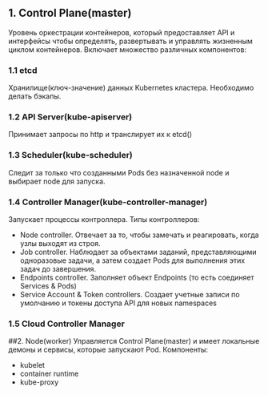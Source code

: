 ## 1. Control Plane(master)
Уровень оркестрации контейнеров, который предоставляет API и интерфейсы чтобы определять, развертывать и управлять жизненным циклом контейнеров.
Включает множество различных компонентов:
### 1.1 etcd
Хранилище(ключ-значение) данных Kubernetes кластера. Необходимо делать бэкапы.
### 1.2 API Server(kube-apiserver)
Принимает запросы по http и транслирует их к etcd()
### 1.3 Scheduler(kube-scheduler)
Следит за только что созданными Pods без назначенной node и выбирает node для запуска.
### 1.4 Controller Manager(kube-controller-manager)
Запускает процессы контроллера.
Типы контроллеров:
- Node controller. Отвечает за то, чтобы замечать и реагировать, когда узлы выходят из строя.
- Job controller. Наблюдает за объектами заданий, представляющими одноразовые задачи, а затем создает Pods для выполнения этих задач до завершения.
- Endpoints controller. Заполняет объект Endpoints (то есть соединяет Services & Pods)
- Service Account & Token controllers. Создает учетные записи по умолчанию и токены доступа API для новых namespaces
### 1.5 Cloud Controller Manager



##2. Node(worker)
Управляется Control Plane(master) и имеет локальные демоны и сервисы, которые запускают Pod. 
Компоненты:
- kubelet
- container runtime
- kube-proxy

